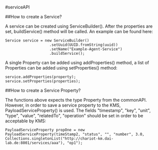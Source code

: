 #serviceAPI

##How to create a Service?

A service can be created using ServiceBuilder(). After the properties are set, buildService() method
will be called. An example can be found here: 

    Service service = new ServiceBuilder()
                        .setUuid(UUID.fromString(uuid))
                        .setName("Example-Agent-Service")
                        .buildService();
                        
A single Property can be added using addProperties() method,
a list of Properties can be added using setProperties() method:

    service.addProperties(property);
    service.setProperties(properties);            
    
##How to create a Service Property?

The functions above expects the type Property from the commonAPI. However, in order to save a service property
to the KMS, PayloadServiceProperty() is used. The fields "timestamp", "key", "unit", "type", "value", "relatedTo", "operation" should be set in order to be acceptable by KMS:

    PayloadServiceProperty propOne = new PayloadServiceProperty(timeStamp2, "status", "", "number", 3.0, Collections.singletonList("http://chariot-km.dai-lab.de:8001/services/aaa"), "op1");
